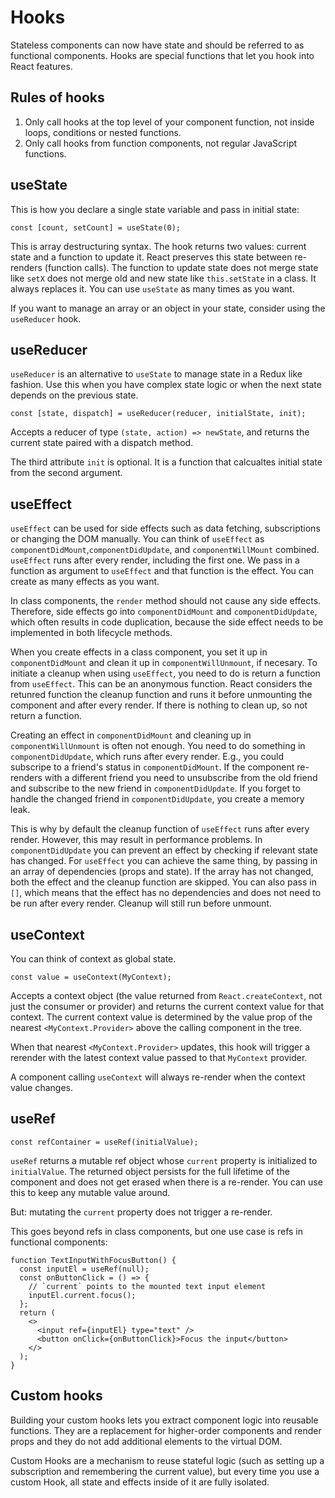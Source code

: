 # Hooks

Stateless components can now have state and should be referred to as functional
components. Hooks are special functions that let you hook into React features.

## Rules of hooks

1. Only call hooks at the top level of your component function, not inside
   loops, conditions or nested functions.
1. Only call hooks from function components, not regular JavaScript functions.

## useState

This is how you declare a single state variable and pass in initial state:

```
const [count, setCount] = useState(0);
```

This is array destructuring syntax. The hook returns two values: current state
and a function to update it. React preserves this state between re-renders
(function calls). The function to update state does not merge state like `setX`
does not merge old and new state like `this.setState` in a class. It always
replaces it. You can use `useState` as many times as you want.

If you want to manage an array or an object in your state, consider using the
`useReducer` hook.

## useReducer

`useReducer` is an alternative to `useState` to manage state in a Redux like
fashion. Use this when you have complex state logic or when the next state
depends on the previous state.

```
const [state, dispatch] = useReducer(reducer, initialState, init);
```

Accepts a reducer of type `(state, action) => newState`, and returns the current
state paired with a dispatch method.

The third attribute `init` is optional. It is a function that calcualtes initial
state from the second argument.

## useEffect

`useEffect` can be used for side effects such as data fetching, subscriptions or
changing the DOM manually. You can think of `useEffect` as
`componentDidMount`,`componentDidUpdate`, and `componentWillMount` combined.
`useEffect` runs after every render, including the first one. We pass in a
function as argument to `useEffect` and that function is the effect. You can
create as many effects as you want.

In class components, the `render` method should not cause any side effects.
Therefore, side effects go into `componentDidMount` and `componentDidUpdate`,
which often results in code duplication, because the side effect needs to be
implemented in both lifecycle methods.

When you create effects in a class component, you set it up in
`componentDidMount` and clean it up in `componentWillUnmount`, if necesary. To
initiate a cleanup when using `useEffect`, you need to do is return a function
from `useEffect`. This can be an anonymous function. React considers the
retunred function the cleanup function and runs it before unmounting the
component and after every render. If there is nothing to clean up, so not return
a function.

Creating an effect in `componentDidMount` and cleaning up in
`componentWillUnmount` is often not enough. You need to do something in
`componentDidUpdate`, which runs after every render. E.g., you could subscripe
to a friend's status in `componentDidMount`. If the component re-renders with a
different friend you need to unsubscribe from the old friend and subscribe to
the new friend in `componentDidUpdate`. If you forget to handle the changed
friend in `componentDidUpdate`, you create a memory leak.

This is why by default the cleanup function of `useEffect` runs after every
render. However, this may result in performance problems. In
`componentDidUpdate` you can prevent an effect by checking if relevant state has
changed. For `useEffect` you can achieve the same thing, by passing in an array
of dependencies (props and state). If the array has not changed, both the effect
and the cleanup function are skipped. You can also pass in `[]`, which means
that the effect has no dependencies and does not need to be run after every
render. Cleanup will still run before unmount.

## useContext

You can think of context as global state.

```
const value = useContext(MyContext);
```

Accepts a context object (the value returned from `React.createContext`, not
just the consumer or provider) and returns the current context value for that
context. The current context value is determined by the value prop of the
nearest `<MyContext.Provider>` above the calling component in the tree.

When that nearest `<MyContext.Provider>` updates, this hook will trigger a
rerender with the latest context value passed to that `MyContext` provider.

A component calling `useContext` will always re-render when the context value
changes.

## useRef

```
const refContainer = useRef(initialValue);
```

`useRef` returns a mutable ref object whose `current` property is initialized to
`initialValue`. The returned object persists for the full lifetime of the
component and does not get erased when there is a re-render. You can use this to
keep any mutable value around.

But: mutating the `current` property does not trigger a re-render.

This goes beyond refs in class components, but one use case is refs in
functional components:

```
function TextInputWithFocusButton() {
  const inputEl = useRef(null);
  const onButtonClick = () => {
    // `current` points to the mounted text input element
    inputEl.current.focus();
  };
  return (
    <>
      <input ref={inputEl} type="text" />
      <button onClick={onButtonClick}>Focus the input</button>
    </>
  );
}
```

## Custom hooks

Building your custom hooks lets you extract component logic into reusable
functions. They are a replacement for higher-order components and render props
and they do not add additional elements to the virtual DOM.

Custom Hooks are a mechanism to reuse stateful logic (such as setting up a
subscription and remembering the current value), but every time you use a custom
Hook, all state and effects inside of it are fully isolated.
